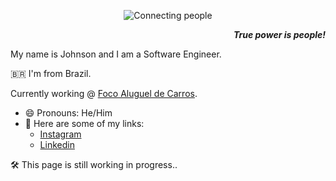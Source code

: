 <p align="center">
  <img src="https://motionarray.imgix.net/preview-173430-LG3BzFp1GC-high_0013.jpg" alt="Connecting people" />

<p align="right">
  <i>
    <strong>True power is people!</strong>
  </i>
</p>

My name is Johnson and I am a Software Engineer.

🇧🇷 I'm from Brazil.

Currently working @ [Foco Aluguel de Carros](https://www.aluguefoco.com.br/).

- 😄 Pronouns: He/Him
- 🔗 Here are some of my links:
  - [Instagram](https://www.instagram.com/johnson.mauro)
  - [Linkedin](https://www.linkedin.com/in/johnson-mauro-06646b54/)

🛠 This page is still working in progress..

<!--
**JohnsonMauro/JohnsonMauro** is a ✨ _special_ ✨ repository because its `README.md` (this file) appears on your GitHub profile.

Here are some ideas to get you started:

- 🔭 I’m currently working on ...
- 🌱 I’m currently learning ...
- 👯 I’m looking to collaborate on ...
- 🤔 I’m looking for help with ...
- 💬 Ask me about ...
- 📫 How to reach me: ...
- 😄 Pronouns: ...
- ⚡ Fun fact: ...
-->
